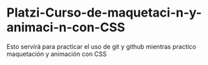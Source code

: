 # Platzi-Curso-de-maquetaci-n-y-animaci-n-con-CSS
Esto servirá para practicar el uso de git y github mientras practico maquetación y animación con CSS
